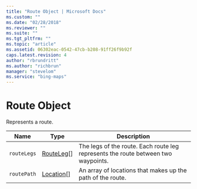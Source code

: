 ```yaml
---
title: "Route Object | Microsoft Docs"
ms.custom: ""
ms.date: "02/28/2018"
ms.reviewer: ""
ms.suite: ""
ms.tgt_pltfrm: ""
ms.topic: "article"
ms.assetid: 06302eac-0542-47cb-b208-91ff26f9b92f
caps.latest.revision: 4
author: "rbrundritt"
ms.author: "richbrun"
manager: "stevelom"
ms.service: "bing-maps"
---
```


# Route Object

Represents a route.

| Name	      | Type        | Description                                                                             |
|-------------|-------------|-----------------------------------------------------------------------------------------|
| `routeLegs` |	[RouteLeg](routeleg-object.md)[]	|The legs of the route. Each route leg represents the route between two waypoints. |
| `routePath` | [Location\[\]](../../map-control-api/location-class.md) | An array of locations that makes up the path of the route.